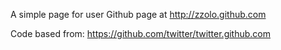 A simple page for user Github page at http://zzolo.github.com

Code based from: https://github.com/twitter/twitter.github.com